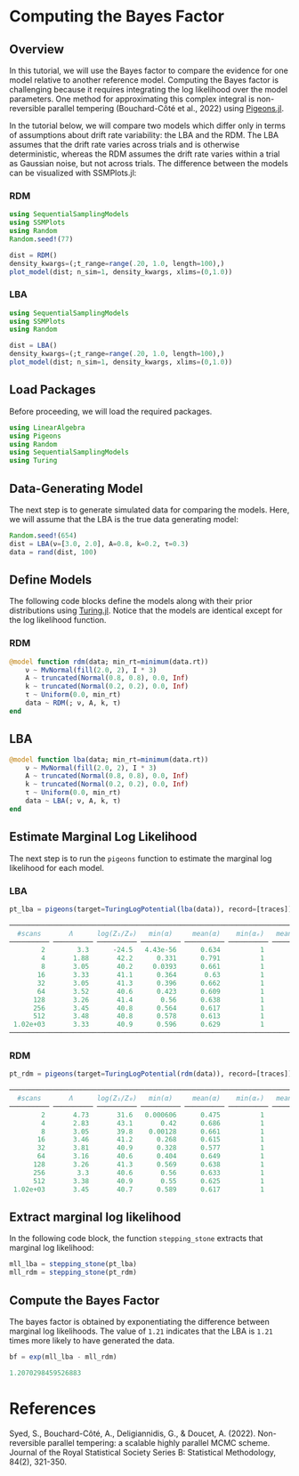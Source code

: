 # Computing the Bayes Factor

## Overview

In this tutorial, we will use the Bayes factor to compare the evidence for one model relative to another reference model. Computing the Bayes factor is challenging because it requires integrating the log likelihood over the model parameters. One method for approximating this complex integral is non-reversible parallel tempering (Bouchard-Côté et al., 2022) using 
[Pigeons.jl](https://julia-tempering.github.io/Pigeons.jl/dev/). 

In the tutorial below, we will compare two models which differ only in terms of assumptions about drift rate variability: the LBA and the RDM. The LBA assumes that the drift rate varies across trials and is otherwise deterministic, whereas the RDM assumes the drift rate varies within a trial as Gaussian noise, but not across trials. The difference between the models can be visualized with SSMPlots.jl:

### RDM

```julia
using SequentialSamplingModels
using SSMPlots
using Random
Random.seed!(77)

dist = RDM()
density_kwargs=(;t_range=range(.20, 1.0, length=100),)
plot_model(dist; n_sim=1, density_kwargs, xlims=(0,1.0))
```
### LBA
```julia
using SequentialSamplingModels
using SSMPlots
using Random

dist = LBA()
density_kwargs=(;t_range=range(.20, 1.0, length=100),)
plot_model(dist; n_sim=1, density_kwargs, xlims=(0,1.0))
```
## Load Packages

Before proceeding, we will load the required packages.
```julia
using LinearAlgebra
using Pigeons
using Random
using SequentialSamplingModels
using Turing
```

## Data-Generating Model

The next step is to generate simulated data for comparing the models. Here, we will assume that the LBA is the
true data generating model:
```julia
Random.seed!(654)
dist = LBA(ν=[3.0, 2.0], A=0.8, k=0.2, τ=0.3)
data = rand(dist, 100)
```

## Define Models 
The following code blocks define the models along with their prior distributions using [Turing.jl](https://turinglang.org/stable/). Notice that the models are identical except for the log likelihood function.

### RDM

```julia
@model function rdm(data; min_rt=minimum(data.rt))
    ν ~ MvNormal(fill(2.0, 2), I * 3)
    A ~ truncated(Normal(0.8, 0.8), 0.0, Inf)
    k ~ truncated(Normal(0.2, 0.2), 0.0, Inf)
    τ ~ Uniform(0.0, min_rt)
    data ~ RDM(; ν, A, k, τ)
end
```

## LBA 

```julia
@model function lba(data; min_rt=minimum(data.rt))
    ν ~ MvNormal(fill(2.0, 2), I * 3)
    A ~ truncated(Normal(0.8, 0.8), 0.0, Inf)
    k ~ truncated(Normal(0.2, 0.2), 0.0, Inf)
    τ ~ Uniform(0.0, min_rt)
    data ~ LBA(; ν, A, k, τ)
end
```
## Estimate Marginal Log Likelihood
The next step is to run the `pigeons` function to estimate the marginal log likelihood for each model. 
### LBA
```julia
pt_lba = pigeons(target=TuringLogPotential(lba(data)), record=[traces])
```
```julia
────────────────────────────────────────────────────────────────────────────
  #scans       Λ      log(Z₁/Z₀)   min(α)     mean(α)    min(αₑ)   mean(αₑ) 
────────── ────────── ────────── ────────── ────────── ────────── ──────────
        2        3.3      -24.5   4.43e-56      0.634          1          1 
        4       1.88       42.2      0.331      0.791          1          1 
        8       3.05       40.2     0.0393      0.661          1          1 
       16       3.33       41.1      0.364       0.63          1          1 
       32       3.05       41.3      0.396      0.662          1          1 
       64       3.52       40.6      0.423      0.609          1          1 
      128       3.26       41.4       0.56      0.638          1          1 
      256       3.45       40.8      0.564      0.617          1          1 
      512       3.48       40.8      0.578      0.613          1          1 
 1.02e+03       3.33       40.9      0.596      0.629          1          1 
────────────────────────────────────────────────────────────────────────────
```
### RDM
```julia
pt_rdm = pigeons(target=TuringLogPotential(rdm(data)), record=[traces])
```

```julia
────────────────────────────────────────────────────────────────────────────
  #scans       Λ      log(Z₁/Z₀)   min(α)     mean(α)    min(αₑ)   mean(αₑ) 
────────── ────────── ────────── ────────── ────────── ────────── ──────────
        2       4.73       31.6   0.000606      0.475          1          1 
        4       2.83       43.1       0.42      0.686          1          1 
        8       3.05       39.8    0.00128      0.661          1          1 
       16       3.46       41.2      0.268      0.615          1          1 
       32       3.81       40.9      0.328      0.577          1          1 
       64       3.16       40.6      0.404      0.649          1          1 
      128       3.26       41.3      0.569      0.638          1          1 
      256        3.3       40.6       0.56      0.633          1          1 
      512       3.38       40.9       0.55      0.625          1          1 
 1.02e+03       3.45       40.7      0.589      0.617          1          1
```
## Extract marginal log likelihood
In the following code block, the function `stepping_stone` extracts that marginal log likelihood:
```julia
mll_lba = stepping_stone(pt_lba)
mll_rdm = stepping_stone(pt_rdm)
```

## Compute the Bayes Factor
The bayes factor is obtained by exponentiating the difference between marginal log likelihoods. The value of `1.21` indicates that the LBA is `1.21` times more likely to have generated the data. 
```julia
bf = exp(mll_lba - mll_rdm)
```
```julia 
1.2070298459526883
```
# References

Syed, S., Bouchard-Côté, A., Deligiannidis, G., & Doucet, A. (2022). Non-reversible parallel tempering: a scalable highly parallel MCMC scheme. Journal of the Royal Statistical Society Series B: Statistical Methodology, 84(2), 321-350.